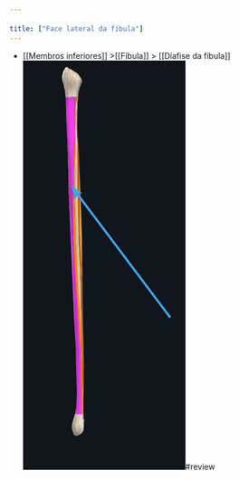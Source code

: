 ```yaml
---

title: ["Face lateral da fíbula"]
---
```

+ [[Membros inferiores]] >[[Fíbula]] >  [[Díafise da fíbula]] 
![Pasted image 20210416154539.png](Pasted%20image%2020210416154539.png)#review 

